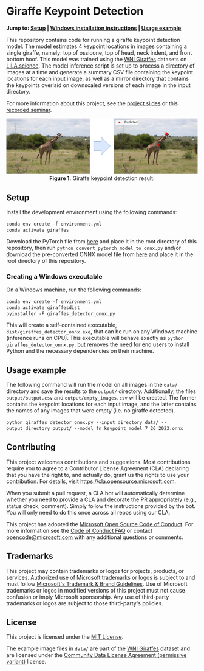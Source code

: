 # Giraffe Keypoint Detection

**Jump to: [Setup](#setup) | [Windows installation instructions](#creating-a-windows-executable) | [Usage example](#usage-example)**

This repository contains code for running a giraffe keypoint detection model. The model estimates 4 keypoint locations in images containing a single giraffe, namely: top of ossicone, top of head, neck indent, and front bottom hoof. This model was trained using the [WNI Giraffes](https://lila.science/datasets/wni-giraffes) datasets on [LILA.science](https://lila.science/). The model inference script is set up to process a directory of images at a time and generate a summary CSV file containing the keypoint locations for each input image, as well as a mirror directory that contains the keypoints overlaid on downscaled versions of each image in the input directory.

For more information about this project, see the [project slides](https://www.microsoft.com/en-us/research/uploads/prod/2023/08/MARI-Seminar-Keypoint-Detection-for-Measuring-Body-Size-of-Giraffes-Enhancing-Accuracy-and-Precision.pdf) or this [recorded seminar](https://www.youtube.com/watch?v=ugBvz5sW35g).

<p align="center">
    <img src="images/main.png" width="800"/><br/>
    <b>Figure 1.</b> Giraffe keypoint detection result.
</p>


## Setup

Install the development environment using the following commands:
```
conda env create -f environment.yml
conda activate giraffes
```

Download the PyTorch file from [here](https://researchlabwuopendata.blob.core.windows.net/wni-giraffe-keypoint/keypoint_rcnn_resnet50_fpn_2.pth) and place it in the root directory of this repository, then run `python convert_pytorch_model_to_onnx.py` and/or download the pre-converted ONNX model file from [here](https://researchlabwuopendata.blob.core.windows.net/wni-giraffe-keypoint/keypoint_model_7_26_2023.onnx) and place it in the root directory of this repository.

### Creating a Windows executable

On a Windows machine, run the following commands:

```
conda env create -f environment.yml
conda activate giraffesdist
pyinstaller -F giraffes_detector_onnx.py
```

This will create a self-contained executable, `dist/giraffes_detector_onnx.exe`, that can be run on any Windows machine (inference runs on CPU). This executable will behave exactly as `python giraffes_detector_onnx.py`, but removes the need for end users to install Python and the necessary dependencies on their machine.

## Usage example

The following command will run the model on all images in the `data/` directory and save the results to the `output/` directory. Additionally, the files `output/output.csv` and `output/empty_images.csv` will be created. The former contains the keypoint locations for each input image, and the latter contains the names of any images that were empty (i.e. no giraffe detected).

```
python giraffes_detector_onnx.py --input_directory data/ --output_directory output/ --model_fn keypoint_model_7_26_2023.onnx
```


## Contributing

This project welcomes contributions and suggestions.  Most contributions require you to agree to a
Contributor License Agreement (CLA) declaring that you have the right to, and actually do, grant us
the rights to use your contribution. For details, visit https://cla.opensource.microsoft.com.

When you submit a pull request, a CLA bot will automatically determine whether you need to provide
a CLA and decorate the PR appropriately (e.g., status check, comment). Simply follow the instructions
provided by the bot. You will only need to do this once across all repos using our CLA.

This project has adopted the [Microsoft Open Source Code of Conduct](https://opensource.microsoft.com/codeofconduct/).
For more information see the [Code of Conduct FAQ](https://opensource.microsoft.com/codeofconduct/faq/) or
contact [opencode@microsoft.com](mailto:opencode@microsoft.com) with any additional questions or comments.


## Trademarks

This project may contain trademarks or logos for projects, products, or services. Authorized use of Microsoft 
trademarks or logos is subject to and must follow 
[Microsoft's Trademark & Brand Guidelines](https://www.microsoft.com/en-us/legal/intellectualproperty/trademarks/usage/general).
Use of Microsoft trademarks or logos in modified versions of this project must not cause confusion or imply Microsoft sponsorship.
Any use of third-party trademarks or logos are subject to those third-party's policies.


## License

This project is licensed under the [MIT License](LICENSE).

The example image files in `data/` are part of the [WNI Giraffes](https://lila.science/datasets/wni-giraffes) dataset and are licensed under the [Community Data License Agreement (permissive variant)](https://cdla.dev/permissive-1-0/) license.